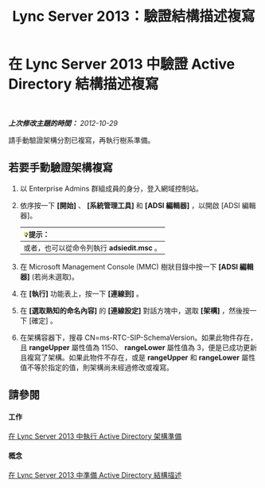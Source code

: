 ﻿---
title: Lync Server 2013：驗證結構描述複寫
TOCTitle: 驗證結構描述複寫
ms:assetid: ad01a7cf-aa79-4648-ba5a-a7a09172db36
ms:mtpsurl: https://technet.microsoft.com/zh-tw/library/Gg412822(v=OCS.15)
ms:contentKeyID: 49291971
ms.date: 08/10/2015
mtps_version: v=OCS.15
ms.translationtype: HT
---

# 在 Lync Server 2013 中驗證 Active Directory 結構描述複寫

 

_**上次修改主題的時間：** 2012-10-29_

請手動驗證架構分割已複寫，再執行樹系準備。

## 若要手動驗證架構複寫

1.  以 Enterprise Admins 群組成員的身分，登入網域控制站。

2.  依序按一下 **\[開始\]** 、 **\[系統管理工具\]** 和 **\[ADSI 編輯器\]** ，以開啟 \[ADSI 編輯器\]。
    
    <table>
    <thead>
    <tr class="header">
    <th><img src="images/JJ205025.tip(OCS.15).gif" title="tip" alt="tip" />提示：</th>
    </tr>
    </thead>
    <tbody>
    <tr class="odd">
    <td>或者，也可以從命令列執行 <strong>adsiedit.msc</strong> 。</td>
    </tr>
    </tbody>
    </table>


3.  在 Microsoft Management Console (MMC) 樹狀目錄中按一下 **\[ADSI 編輯器\]** (若尚未選取)。

4.  在 **\[執行\]** 功能表上，按一下 **\[連線到\]** 。

5.  在 **\[選取熟知的命名內容\]** 的 **\[連線設定\]** 對話方塊中，選取 **\[架構\]** ，然後按一下 \[確定\] 。

6.  在架構容器下，搜尋 CN=ms-RTC-SIP-SchemaVersion。如果此物件存在，且 **rangeUpper** 屬性值為 1150、 **rangeLower** 屬性值為 3，便是已成功更新且複寫了架構。如果此物件不存在，或是 **rangeUpper** 和 **rangeLower** 屬性值不等於指定的值，則架構尚未經過修改或複寫。

## 請參閱

#### 工作

[在 Lync Server 2013 中執行 Active Directory 架構準備](lync-server-2013-running-schema-preparation.md)  

#### 概念

[在 Lync Server 2013 中準備 Active Directory 結構描述](lync-server-2013-preparing-the-active-directory-schema.md)

